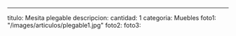 ---
titulo: Mesita plegable
descripcion: 
cantidad: 1
categoria: Muebles
foto1: "/images/articulos/plegable1.jpg"
foto2: 
foto3: 
